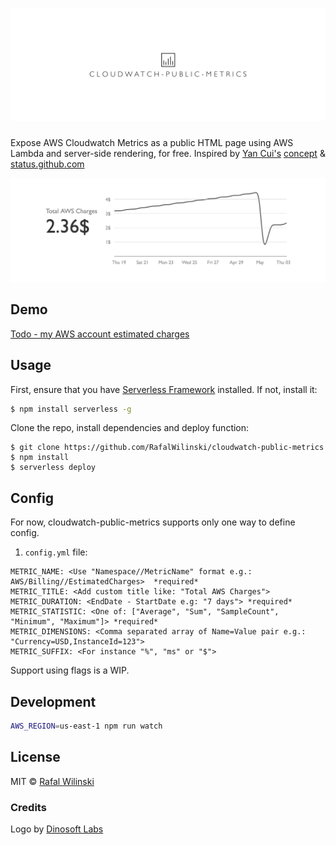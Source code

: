 # ![Logo](assets/logo.png "cloudwatch-public-metrics")

Expose AWS Cloudwatch Metrics as a public HTML page using AWS Lambda and server-side rendering, for free. Inspired by [Yan Cui's](https://github.com/theburningmonk) [concept](https://pbs.twimg.com/media/DXmrxJQXcAAGxGB.jpg:large) & [status.github.com](status.github.com)

![Demo](assets/demo.png "demo")

## Demo

[Todo - my AWS account estimated charges](https://yvuuhi6gyg.execute-api.us-east-1.amazonaws.com/dev/)

## Usage
First, ensure that you have [Serverless Framework](serverless.com) installed. If not, install it:

```sh
$ npm install serverless -g
```

Clone the repo, install dependencies and deploy function:

```
$ git clone https://github.com/RafalWilinski/cloudwatch-public-metrics
$ npm install
$ serverless deploy
```

## Config
For now, cloudwatch-public-metrics supports only one way to define config.

1. `config.yml` file:
```
METRIC_NAME: <Use "Namespace//MetricName" format e.g.: AWS/Billing//EstimatedCharges>  *required*
METRIC_TITLE: <Add custom title like: "Total AWS Charges">
METRIC_DURATION: <EndDate - StartDate e.g: "7 days"> *required*
METRIC_STATISTIC: <One of: ["Average", "Sum", "SampleCount", "Minimum", "Maximum"]> *required*
METRIC_DIMENSIONS: <Comma separated array of Name=Value pair e.g.: "Currency=USD,InstanceId=123">
METRIC_SUFFIX: <For instance "%", "ms" or "$">

```

Support using flags is a WIP.
## Development 

```sh
AWS_REGION=us-east-1 npm run watch
```

## License
MIT © [Rafal Wilinski](http://rwilinski.me)

### Credits
Logo by [Dinosoft Labs](https://thenounproject.com/dinosoftlabs/)
